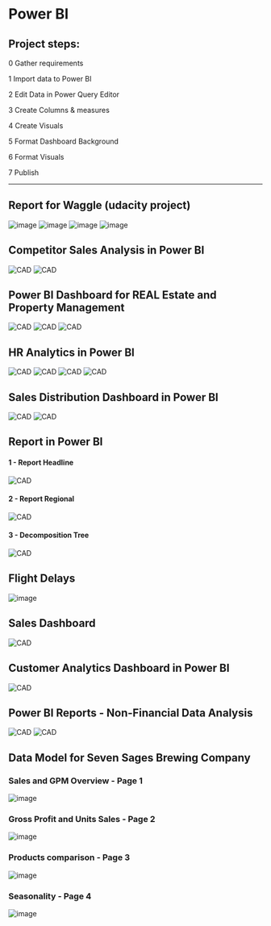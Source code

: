 # Power BI


## Project steps:


0 Gather requirements

1 Import data to Power BI

2 Edit Data in Power Query Editor

3 Create Columns & measures

4 Create Visuals

5 Format Dashboard Background

6 Format Visuals

7 Publish

-------------------

## Report for Waggle (udacity project)
![image](https://user-images.githubusercontent.com/118057504/221436743-99848b02-6f10-40fa-ab7a-ac16a92680bf.png)
![image](https://user-images.githubusercontent.com/118057504/221436796-c3bff2d1-8f5a-429e-b091-e19273ba8348.png)
![image](https://user-images.githubusercontent.com/118057504/221436874-7e5a5d7f-6c17-4769-8cec-eee33ccc0405.png)
![image](https://user-images.githubusercontent.com/118057504/221436897-470f736f-cba5-4074-811c-c595ebc3cb79.png)



## Competitor Sales Analysis in Power BI
![CAD](pics/CompSalesAnalysis.png)
![CAD](pics/AdvInsights.png)

## Power BI Dashboard for REAL Estate and Property Management

![CAD](pics/overviewRealEst.png)
![CAD](pics/locationRealEst.png)
![CAD](pics/aboutRealEst.png)


## HR Analytics in Power BI


![CAD](pics/HRAnalyticsOverview.png)
![CAD](pics/HRAnalyticsDemographics2.png)
![CAD](pics/HRAnalyticsPerformanceTracker3.png)
![CAD](pics/HRAnalyticsAttrition4.png)

## Sales Distribution Dashboard in Power BI 





![CAD](pics/SalesDistributionLightTheme.png)
![CAD](pics/SalesDistributionDarkTheme.png)


## Report in Power BI


#### 1 - Report Headline
![CAD](pics/ReportHeadline.png)
#### 2 - Report Regional
![CAD](pics/ReportRegional.png)
#### 3 - Decomposition Tree
![CAD](pics/ReportDecompositionTree.png)

## Flight Delays
![image](https://user-images.githubusercontent.com/118057504/224167166-eff47a3d-eefb-4a55-8dc9-86eff87b47ac.png)


## Sales Dashboard





![CAD](pics/SalesUpdated.png)

## Customer Analytics Dashboard in Power BI


![CAD](pics/CustomerFeedback.png)

## Power BI Reports - Non-Financial Data Analysis
![CAD](pics/studentsReport.png)
![CAD](pics/staffReport.png)


##  Data Model for Seven Sages Brewing Company

### Sales and GPM Overview - Page 1

![image](https://user-images.githubusercontent.com/118057504/220423102-59925e56-f4aa-468c-800d-2b95c4cac1e9.png)

### Gross Profit and Units Sales - Page 2

![image](https://user-images.githubusercontent.com/118057504/220423534-fd2d6b8d-a108-4bcc-97a1-35b6ebd18988.png)

### Products comparison - Page 3

![image](https://user-images.githubusercontent.com/118057504/220423735-9d9ac0e1-44a9-4870-9611-7b29bfa5686e.png)

### Seasonality - Page 4

![image](https://user-images.githubusercontent.com/118057504/220423847-dee9442c-3a57-4658-a71e-c61a3bd726dc.png)



